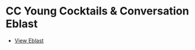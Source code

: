 # CC Young Cocktails & Conversation Eblast

- [View Eblast](https://kywebdev.github.io/CCYoung-Cocktails-Eblast)